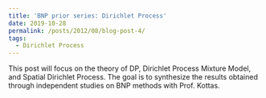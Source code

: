 ```yaml
---
title: 'BNP prior series: Dirichlet Process'
date: 2019-10-28
permalink: /posts/2012/08/blog-post-4/
tags:
  - Dirichlet Process
---
```


This post will focus on the theory of DP, Dirichlet Process Mixture Model, and Spatial Dirichlet Process. The goal is to synthesize the results obtained through independent studies on BNP methods with Prof. Kottas. 

